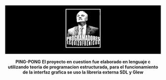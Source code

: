 ![No se encontro logo readme](LogoReadme/LogoReadmePE.png)
<p align="center">
  <b>PING-PONG</b>
  <b>El proyecto en cuestion fue elaborado en lenguaje c utilizando teoria de programacion estructurada, para el funcionamiento de la interfaz grafica se uso la libreria externa SDL y Glew</b>
</p>
